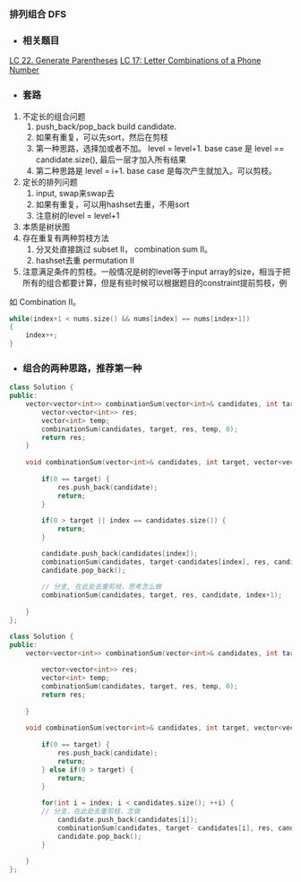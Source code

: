### 排列组合 DFS

- ### 相关题目
[LC 22. Generate Parentheses](https://leetcode.com/problems/generate-parentheses/)
[LC 17: Letter Combinations of a Phone Number](https://leetcode.com/problems/letter-combinations-of-a-phone-number)

- ### 套路
1. 不定长的组合问题
    1. push_back/pop_back build candidate.
    2. 如果有重复，可以先sort，然后在剪枝
    3. 第一种思路，选择加或者不加。 level = level+1. base case 是 level == candidate.size(), 最后一层才加入所有结果
    4. 第二种思路是 level = i+1. base case 是每次产生就加入。可以剪枝。
2. 定长的排列问题
    1. input, swap来swap去
    2. 如果有重复，可以用hashset去重，不用sort
    3. 注意树的level = level+1
3. 本质是树状图
4. 存在重复有两种剪枝方法
    1. 分叉处直接跳过 subset II， combination sum II。
    2. hashset去重 permutation II
5. 注意满足条件的剪枝。一般情况是树的level等于input array的size，相当于把所有的组合都要计算，但是有些时候可以根据题目的constraint提前剪枝，例

如 Combination II。
``` C++
while(index+1 < nums.size() && nums[index] == nums[index+1])
{
    index++;
}
```
- ### 组合的两种思路，推荐第一种
``` C++
class Solution {
public:
    vector<vector<int>> combinationSum(vector<int>& candidates, int target) {
        vector<vector<int>> res;
        vector<int> temp;
        combinationSum(candidates, target, res, temp, 0);
        return res;
    }
    
    void combinationSum(vector<int>& candidates, int target, vector<vector<int>>& res, vector<int>& candidate, int index) {
        
        if(0 == target) {
            res.push_back(candidate);
            return;
        }
        
        if(0 > target || index == candidates.size()) {
            return;
        }

        candidate.push_back(candidates[index]);
        combinationSum(candidates, target-candidates[index], res, candidate, index);
        candidate.pop_back();
        
        // 分支, 在此处去重剪枝，思考怎么做
        combinationSum(candidates, target, res, candidate, index+1);
      
    }
};
```

``` C++
class Solution {
public:
    vector<vector<int>> combinationSum(vector<int>& candidates, int target) {
        
        vector<vector<int>> res;
        vector<int> temp;
        combinationSum(candidates, target, res, temp, 0);
        return res;
        
    }
    
    void combinationSum(vector<int>& candidates, int target, vector<vector<int>>& res, vector<int>& candidate, int index) {
        
        if(0 == target) {
            res.push_back(candidate);
            return;
        } else if(0 > target) {
            return;
        }
        
        for(int i = index; i < candidates.size(); ++i) {
        // 分支，在此处去重剪枝，怎做
            candidate.push_back(candidates[i]);
            combinationSum(candidates, target- candidates[i], res, candidate, i);
            candidate.pop_back();
        }
        
    }
};
```